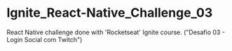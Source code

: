 # Ignite_React-Native_Challenge_03

React Native challenge done with 'Rocketseat' Ignite course. ("Desafio 03 - Login Social com Twitch")
